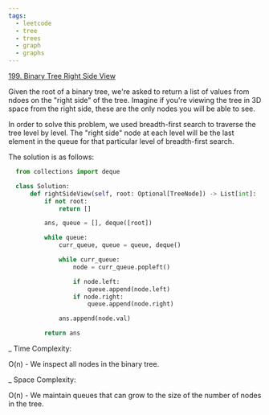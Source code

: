 ```yaml
---
tags:
  - leetcode
  - tree
  - trees
  - graph
  - graphs
---
```


<a href="https://leetcode.com/problems/binary-tree-right-side-view/">
199. Binary Tree Right Side View</a>

Given the root of a binary tree, we're asked to return a list of values from
ndoes on the "right side" of the tree. Imagine if you're viewing the tree in 3D
space from the right side, these are the only nodes you will be able to see.

In order to solve this problem, we used breadth-first search to traverse the
tree level by level. The "right side" node at each level will be the last
element in the queue for that particular level of breadth-first search.

The solution is as follows:

```python
  from collections import deque

  class Solution:
      def rightSideView(self, root: Optional[TreeNode]) -> List[int]:
          if not root:
              return []

          ans, queue = [], deque([root])

          while queue:
              curr_queue, queue = queue, deque()

              while curr_queue:
                  node = curr_queue.popleft()

                  if node.left:
                      queue.append(node.left)
                  if node.right:
                      queue.append(node.right)

              ans.append(node.val)

          return ans
```

\_ Time Complexity:

O(n) - We inspect all nodes in the binary tree.

\_ Space Complexity:

O(n) - We maintain queues that can grow to the size of the number of nodes in
the tree.
